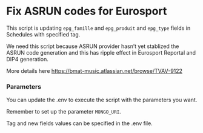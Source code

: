 # Fix ASRUN codes for Eurosport 

This script is updating `epg_famille` and `epg_produit` and `epg_type` fields in Schedules with specified tag.

We need this script because ASRUN provider hasn’t yet stablized the ASRUN code generation and this has ripple effect in Eurosport Reportal and DIP4 generation.

More details here https://bmat-music.atlassian.net/browse/TVAV-9122


### Parameters

You can update the .env to execute the script with the parameters you want. 

Remember to set up the parameter ``MONGO_URI``.

Tag and new fields values can be specified in the .env file.

